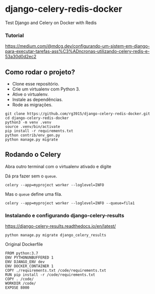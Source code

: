 # django-celery-redis-docker

Test Django and Celery on Docker with Redis

### Tutorial

https://medium.com/@mdcg.dev/configurando-um-sistem-em-django-para-executar-tarefas-ass%C3%ADncronas-utilizando-celery-redis-e-53a30d0d2ec2

## Como rodar o projeto?

* Clone esse repositório.
* Crie um virtualenv com Python 3.
* Ative o virtualenv.
* Instale as dependências.
* Rode as migrações.

```
git clone https://github.com/rg3915/django-celery-redis-docker.git
cd django-celery-redis-docker
python3 -m venv .venv
source .venv/bin/activate
pip install -r requirements.txt
python contrib/env_gen.py
python manage.py migrate
```

## Rodando o Celery

Abra outro terminal com o virtualenv ativado e digite

Dá pra fazer sem o `queue`.

```
celery --app=myproject worker --loglevel=INFO
```

Mas o `queue` define uma fila.

```
celery --app=myproject worker --loglevel=INFO --queue=fila1
```

### Instalando e configurando django-celery-results

https://django-celery-results.readthedocs.io/en/latest/

```
python manage.py migrate django_celery_results
```

Original Dockerfile

```
FROM python:3.7
ENV PYTHONUNBUFFERED 1
ENV DJANGO_ENV dev
ENV DOCKER_CONTAINER 1
COPY ./requirements.txt /code/requirements.txt
RUN pip install -r /code/requirements.txt
COPY . /code/
WORKDIR /code/
EXPOSE 8000
```